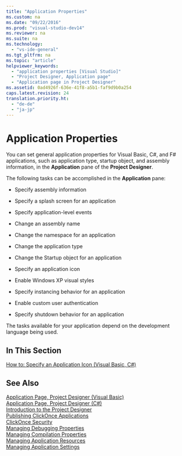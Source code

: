 ```yaml
---
title: "Application Properties"
ms.custom: na
ms.date: "09/22/2016"
ms.prod: "visual-studio-dev14"
ms.reviewer: na
ms.suite: na
ms.technology: 
  - "vs-ide-general"
ms.tgt_pltfrm: na
ms.topic: "article"
helpviewer_keywords: 
  - "application properties [Visual Studio]"
  - "Project Designer, Application page"
  - "Application page in Project Designer"
ms.assetid: 0ad4926f-636e-41f8-a5b1-faf9d9b0a254
caps.latest.revision: 24
translation.priority.ht: 
  - "de-de"
  - "ja-jp"
---
```

# Application Properties
You can set general application properties for Visual Basic, C#, and F# applications, such as application type, startup object, and assembly information, in the **Application** pane of the **Project Designer**.  
  
 The following tasks can be accomplished in the **Application** pane:  
  
-   Specify assembly information  
  
-   Specify a splash screen for an application  
  
-   Specify application-level events  
  
-   Change an assembly name  
  
-   Change the namespace for an application  
  
-   Change the application type  
  
-   Change the Startup object for an application  
  
-   Specify an application icon  
  
-   Enable Windows XP visual styles  
  
-   Specify instancing behavior for an application  
  
-   Enable custom user authentication  
  
-   Specify shutdown behavior for an application  
  
 The tasks available for your application depend on the development language being used.  
  
## In This Section  
 [How to: Specify an Application Icon (Visual Basic, C#)](../vs140/how-to--specify-an-application-icon--visual-basic--csharp-.md)  
  
## See Also  
 [Application Page, Project Designer (Visual Basic)](../vs140/application-page--project-designer--visual-basic-.md)   
 [Application Page, Project Designer (C#)](../vs140/application-page--project-designer--csharp-.md)   
 [Introduction to the Project Designer](assetId:///898dd854-c98d-430c-ba1b-a913ce3c73d7)   
 [Publishing ClickOnce Applications](../vs140/publishing-clickonce-applications.md)   
 [ClickOnce Security](../vs140/securing-clickonce-applications.md)   
 [Managing Debugging Properties](assetId:///92474d16-e7fe-4fac-9287-6bd6b3a7eb68)   
 [Managing Compilation Properties](assetId:///94308881-f10f-4caf-a729-f1028e596a2c)   
 [Managing Application Resources](../vs140/managing-application-resources--.net-.md)   
 [Managing Application Settings](../vs140/managing-application-settings--.net-.md)